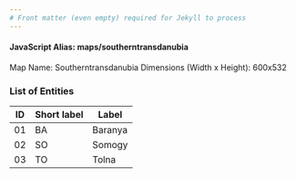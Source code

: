 ```yaml
---
# Front matter (even empty) required for Jekyll to process
---
```


#### JavaScript Alias: maps/southerntransdanubia

Map Name: Southerntransdanubia
Dimensions (Width x Height): 600x532





### List of Entities

ID | Short label | Label
---|---|---|
01|BA|Baranya
02|SO|Somogy
03|TO|Tolna

